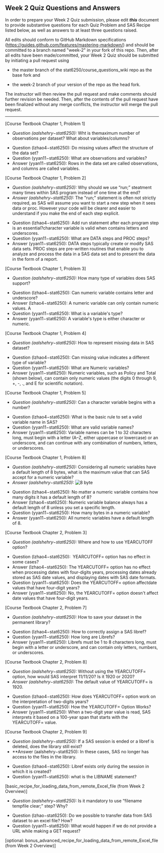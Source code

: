 ## Week 2 Quiz Questions and Answers

In order to prepare your Week 2 Quiz submission, please edit ***this*** document to provide substantive questions for each Quiz Problem and SAS Recipe listed below, as well as answers to at least three questions raised.

All edits should conform to GitHub Markdown specifications (https://guides.github.com/features/mastering-markdown/) and should be committed to a branch named "week-2" in your fork of this repo. Then, after all edits have been made/committed, your Week 2 Quiz should be submitted by initiating a pull request using

- the master branch of the stat6250/course_questions_wiki repo as the base fork and

- the week-2 branch of your version of the repo as the head fork.

The instructor will then review the pull request and make comments should further revision be needed. Then, after the contents of the pull request have been finalized without any merge conflicts, the instructor will merge the pull request.

********************************************************************************







[Course Textbook Chapter 1, Problem 1]
* *Question (aalshehry−stat6250):* Wht is themaximum number of observations per dataset? What about variables/columns?
- Question (lzhao4−stat6250): Do missing values affect the structure of the data set?
- Question (yyan11−stat6250): What are observations and variables?
- Answer (yyan11−stat6250): Rows in the data set are called observations, and columns are called variables. 


[Course Textbook Chapter 1, Problem 2]
* *Question (aalshehry−stat6250):* Why should we use “run;” steatment many times within SAS program instead of one time at the end?
* *Answer (aalshehry−stat6250):* The "run;" statement is often not strictly required, as SAS will assume you want to start a new step when it sees data or proc. However your code will be clearer and easier to understand if you make the end of each step explicit.
- Question (lzhao4−stat6250): Add run statement after each program step is an essential?character variable is valid when contains letters and underscores.
- Question (yyan11−stat6250): What are DATA steps and PROC steps?
- Answer (yyan11−stat6250): DATA steps typically create or modify SAS data sets. PROC steps are pre-written routines that enable you to analyze and process the data in a SAS data set and to present the data in the form of a report.



[Course Textbook Chapter 1, Problem 3]
* *Question (aalshehry−stat6250):* How many type of variables does SAS support?
- Question (lzhao4−stat6250): Can numeric variable contains letter and underscore?
- Answer (lzhao4−stat6250): A numeric variable can only contain numeric values. A 
- Question (yyan11−stat6250): What is a variable's type?
- Answer (yyan11−stat6250): A variable's type is either character or numeric.




[Course Textbook Chapter 1, Problem 4]
* *Question (aalshehry−stat6250):* How to represent missing data in SAS dataset?
- Question (lzhao4−stat6250): Can missing value indicates a different type of variable?
- Question (yyan11−stat6250): What are Numeric variables?
- Answer (yyan11−stat6250): Numeric variables, such as Policy and Total (shown below), can contain only
numeric values (the digits 0 through 9, +, -, ., and E for scientific notation).




[Course Textbook Chapter 1, Problem 5]
* *Question (aalshehry−stat6250):* Can a character variable begins with a number?
- Question (lzhao4−stat6250): What is the basic rule to set a valid variable name in SAS?
- Question (yyan11−stat6250): What are valid variable names? 
- Answer (yyan11−stat6250): Variable names can be 1 to 32 characters long, must begin with a letter (A–Z, either uppercase or lowercase) or an underscore, and can continue with any combination of numbers, letters, or underscores.



[Course Textbook Chapter 1, Problem 8]
* *Question (aalshehry−stat6250):* Considering all numeric variables have a default length of 8 bytes, what is the maximum value that can SAS accept for a numeric variable?
* *Answer (aalshehry−stat6250):* 
![8 byte](https://github.com/aalshehry-stat6250/course-questions-wiki/blob/Week-2/week-02/8byte.JPG?raw=true)
- Question (lzhao4−stat6250): No matter a numeric variable contains how many digits it has a default length of 8?
- Answer (lzhao4−stat6250): Numeric variable balance always has a default length of 8 unless you set a specific length.
- Question (yyan11−stat6250): How many bytes in a numeric variable?
- Answer (yyan11−stat6250): All numeric variables have a default length of 8.



[Course Textbook Chapter 2, Problem 3]
* *Question (aalshehry−stat6250):* Where and how to use YEARCUTOFF option?
- Question (lzhao4−stat6250):  YEARCUTOFF= option has no effect in some cases?
- Answer (lzhao4−stat6250): The YEARCUTOFF= option has no effect when processing dates with four-digits years, processing dates already stored as SAS date values, and displaying dates with SAS date formats.
- Question (yyan11−stat6250): Does the YEARCUTOFF= option affectdate values that have four-digit years?
- Answer (yyan11−stat6250): No, the YEARCUTOFF= option doesn't affect date values that have four-digit years.



[Course Textbook Chapter 2, Problem 7]
* *Question (aalshehry−stat6250):* How to save your dataset in the permanent library?
- Question (lzhao4−stat6250): How to correctly assign a SAS libref?
- Question (yyan11−stat6250): How long are Librefs?
- Answer (yyan11−stat6250): Librefs must be 1 to 8 characters long, must begin with a letter or underscore, and can contain only letters, numbers, or underscores.



[Course Textbook Chapter 2, Problem 8]
* *Question (aalshehry−stat6250):* Without using the YEARCUTOFF= option, how would SAS interpret 11/11/20? Is it 1920 or 2020?
* *Answer (aalshehry−stat6250):* The default value of YEARCUTOFF= is 1920.
- Question (lzhao4−stat6250): How does YEARCUTOFF= option work on the interpretation of two-digits years?
- Question (yyan11−stat6250): How the YEARCUTOFF= Option Works?
- Answer (yyan11−stat6250): When a two-digit year value is read, SAS interprets it based on a 100-year span that starts with the YEARCUTOFF= value. 



[Course Textbook Chapter 2, Problem 9]
* *Question (aalshehry−stat6250):* If a SAS session is ended or a libref is deleted, does the library still exist?
* **Answer (aalshehry−stat6250): In these cases, SAS no longer has access to the files in the library.
- Question (lzhao4−stat6250): Libref exists only during the session in which it is created?
- Question (yyan11−stat6250): what is the LIBNAME statement?



[basic_recipe_for_loading_data_from_remote_Excel_file (from Week 2 Overview)]
* *Question (aalshehry−stat6250):* Is it mandatory to use “filename tempfile clear;” step? Why?
- Question (lzhao−stat6250): Do we possible to transfer data from SAS dataset to an excel file? How? 
- Question (yyan11−stat6250): What would happen if we do not provide a URL while making a GET request?



[optional: bonus_advanced_recipe_for_loading_data_from_remote_Excel_file (from Week 2 Overview)]

